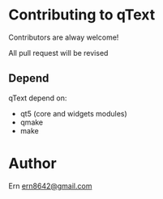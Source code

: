 # Contributing to qText
Contributors are alway welcome!

All pull request will be revised
## Depend
qText depend on: 

- qt5 (core and widgets modules)
- qmake
- make

# Author
Ern <ern8642@gmail.com>
